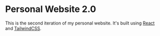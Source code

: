 # Personal Website 2.0

This is the second iteration of my personal website. It's built using [React](https://reactjs.org/) and [TailwindCSS](https://tailwindcss.com/).
